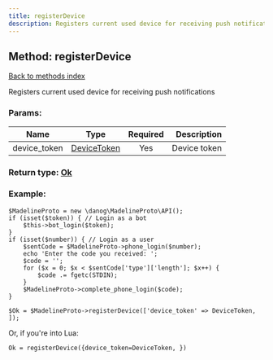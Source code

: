 ```yaml
---
title: registerDevice
description: Registers current used device for receiving push notifications
---
```

## Method: registerDevice  
[Back to methods index](index.md)


Registers current used device for receiving push notifications

### Params:

| Name     |    Type       | Required | Description |
|----------|:-------------:|:--------:|------------:|
|device\_token|[DeviceToken](../types/DeviceToken.md) | Yes|Device token|


### Return type: [Ok](../types/Ok.md)

### Example:


```
$MadelineProto = new \danog\MadelineProto\API();
if (isset($token)) { // Login as a bot
    $this->bot_login($token);
}
if (isset($number)) { // Login as a user
    $sentCode = $MadelineProto->phone_login($number);
    echo 'Enter the code you received: ';
    $code = '';
    for ($x = 0; $x < $sentCode['type']['length']; $x++) {
        $code .= fgetc(STDIN);
    }
    $MadelineProto->complete_phone_login($code);
}

$Ok = $MadelineProto->registerDevice(['device_token' => DeviceToken, ]);
```

Or, if you're into Lua:

```
Ok = registerDevice({device_token=DeviceToken, })
```

